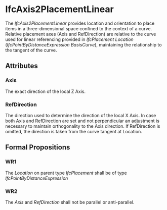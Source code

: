 # IfcAxis2PlacementLinear

The _IfcAxis2PlacementLinear_ provides location and orientation to place items in a three-dimensional space confined to the context of a curve. Relative placement axes (Axis and RefDirection) are relative to the curve used for linear referencing provided in _IfcPlacement_ _Location_ (_IfcPointByDistanceExpression_ _BasisCurve_), maintaining the relationship to the tangent of the curve.

## Attributes

### Axis
The exact direction of the local Z Axis.

### RefDirection
The direction used to determine the direction of the local X Axis. In case both Axis and RefDirection are set and not perpendicular an adjustment is necessary to maintain orthogonality to the Axis direction. If RefDirection is omitted, the direction is taken from the curve tangent at Location.

## Formal Propositions

### WR1
The _Location_ on parent type _IfcPlacement_ shall be of type _IfcPointByDistanceExpression_

### WR2
The _Axis_ and _RefDirection_ shall not be parallel or anti-parallel.
